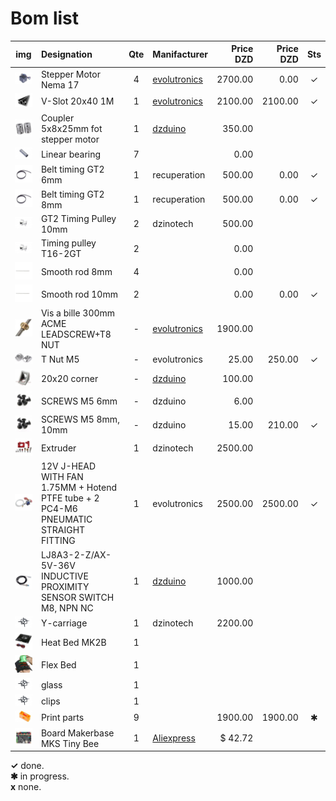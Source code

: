 # Bom list

| img                              | Designation                                                       | Qte | Manifacturer                                                                                                                           | Price DZD | Price DZD | Sts |
|:--------------------------------:|:------------------------------------------------------------------|:---:|:---------------------------------------------------------------------------------------------------------------------------------------|----------:|----------:|:---:|
| ![.](images/1711.jpg)            | Stepper Motor Nema 17                                             | 4   | [evolutronics](https://www.ouedkniss.com/store/11258/evolutronics/annonce/21635423)                                                    |   2700.00 |      0.00 | ✓   |
| ![.](images/4020.jpg)            | V-Slot 20x40 1M                                                   | 1   | [evolutronics](https://www.ouedkniss.com/store/11258/evolutronics/annonce/25273357)                                                    |   2100.00 |   2100.00 | ✓   |
| ![.](images/DZD002.jpg)          | Coupler 5x8x25mm fot stepper motor                                | 1   | [dzduino](https://www.dzduino.com/store-en/cnc-3d-printers-en/stepper-motor-5x8x25mm-coupling-coupler-blue-en)                         |    350.00 |           |     |
| ![.](images/1760.jpg)            | Linear bearing                                                    | 7   |                                                                                                                                        |      0.00 |           |     |
| ![.](images/1757.jpg)            | Belt timing GT2 6mm                                               | 1   | recuperation                                                                                                                           |    500.00 |      0.00 | ✓   |
| ![.](images/1757.jpg)            | Belt timing GT2 8mm                                               | 1   | recuperation                                                                                                                           |    500.00 |      0.00 | ✓   |
| ![.](images/433.jpg)             | GT2 Timing Pulley 10mm                                            | 2   | dzinotech                                                                                                                              |    500.00 |           |     |
| ![.](images/433.jpg)             | Timing pulley T16-2GT                                             | 2   |                                                                                                                                        |      0.00 |           |     |
| ![.](images/1756.jpg)            | Smooth rod 8mm                                                    | 4   |                                                                                                                                        |      0.00 |           |     |
| ![.](images/1756.jpg)            | Smooth rod 10mm                                                   | 2   |                                                                                                                                        |      0.00 |      0.00 | ✓   |
| ![.](images/Acme-Lead-Screw.jpg) | Vis a bille 300mm ACME LEADSCREW+T8 NUT                           | -   | [evolutronics](https://www.ouedkniss.com/store/11258/evolutronics/annonce/25242881)                                                    |   1900.00 |           |     |
| ![.](images/t_nut_m5.jpg)        | T Nut M5                                                          | -   | evolutronics                                                                                                                           |     25.00 |    250.00 | ✓   |
| ![.](images/20x20c.jpg)          | 20x20 corner                                                      | -   | [dzduino](https://www.dzduino.com/store-en/cnc-3d-printers-en/cast-corner-bracket-for-cnc-imprimante-3d-en)                            |    100.00 |           |     |
| ![.](images/vise.jpg)            | SCREWS M5 6mm                                                     | -   | dzduino                                                                                                                                |      6.00 |           |     |
| ![.](images/vise.jpg)            | SCREWS M5 8mm, 10mm                                               | -   | dzduino                                                                                                                                |     15.00 |    210.00 | ✓   |
| ![.](images/extruder.jpg)        | Extruder                                                          | 1   | dzinotech                                                                                                                              |   2500.00 |           |     |
| ![.](images/DZD002093.jpg)       | 12V J-HEAD WITH FAN 1.75MM + Hotend PTFE tube + 2 PC4-M6 PNEUMATIC STRAIGHT FITTING | 1 | evolutronics                                                                                                           |   2500.00 |   2500.00 | ✓   |
| ![.](images/DZD003.jpg)          | LJ8A3-2-Z/AX-5V-36V INDUCTIVE PROXIMITY SENSOR SWITCH M8, NPN NC  | 1   | [dzduino](https://www.dzduino.com/store-en/cnc-3d-printers-en/lj8a3-2-zax-5v-36v-inductive-proximity-sensor-switch-m8-npn-nc-en)       |   1000.00 |           |     |
| ![.](images/1759.jpg)            | Y-carriage                                                        | 1   | dzinotech                                                                                                                              |   2200.00 |           |     |
| ![.](images/mk2b.jpg)            | Heat Bed MK2B                                                     | 1   |                                                                                                                                        |           |           |     |
| ![.](images/flex-bed.jpg)        | Flex Bed                                                          | 1   |                                                                                                                                        |           |           |     |
| ![.](images/1759.jpg)            | glass                                                             | 1   |                                                                                                                                        |           |           |     |
| ![.](images/1759.jpg)            | clips                                                             | 1   |                                                                                                                                        |           |           |     |
| ![.](images/1738.jpg)            | Print parts                                                       | 9   |                                                                                                                                        |   1900.00 |   1900.00 | ✱   |
| ![.](images/mks_tb.jpg)          | Board Makerbase MKS Tiny Bee                                      | 1   | [Aliexpress](https://www.aliexpress.com/item/1005003822446877.html?spm=a2g0o.productlist.0.0.1949466f1zKmyK&algo_pvid=30fb50c6-a9e9-4e79-9120-623391d303ac&algo_exp_id=30fb50c6-a9e9-4e79-9120-623391d303ac-26&pdp_ext_f=%7B%22sku_id%22%3A%2212000029928588228%22%7D&pdp_npi=2%40dis%21USD%2116.24%2112.99%21%21%21%21%21%4021135c2b16645576484607977ebb50%2112000029928588228%21sea&curPageLogUid=24ow9882g5oc) | $ 42.72 |  |  |
**✓** done.  
**✱** in progress.  
**x** none.  
